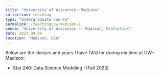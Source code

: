 ```yaml
---
title: "University of Wisconsin--Madison"
collection: teaching
type: "Undergraduate course"
permalink: /teaching/uw-madison-1
venue: "University of Wisconsin -- Madison, Statistics"
date: 2023-09-08
location: "Madison, USA"
---
```


Below are the classes and years I have TA'd for during my time at UW--Madison:


- Stat 240: Data Science Modeling I (Fall 2023)